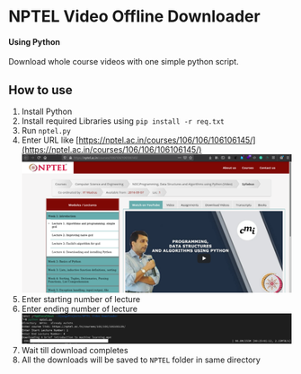 # NPTEL Video Offline Downloader
#### Using Python

Download whole course videos with one simple python script.

## How to use
1. Install Python
2. Install required Libraries using `pip install -r req.txt`
3. Run `nptel.py`
4. Enter URL like [https://nptel.ac.in/courses/106/106/106106145/](https://nptel.ac.in/courses/106/106/106106145/)
![Screenshot](./Screenshots/NPTELPage.png)
5. Enter starting number of lecture
6. Enter ending number of lecture
   ![Running](Screenshots/Run.png)
7. Wait till download completes
8. All the downloads will be saved to `NPTEL` folder in same directory